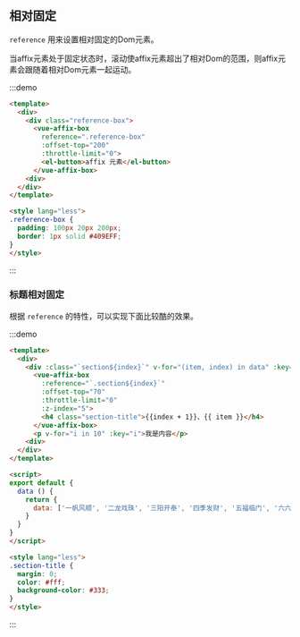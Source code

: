 ## 相对固定

`reference` 用来设置相对固定的Dom元素。

当affix元素处于固定状态时，滚动使affix元素超出了相对Dom的范围，则affix元素会跟随着相对Dom元素一起运动。

:::demo 
```html
<template>
  <div>
    <div class="reference-box">
      <vue-affix-box 
        reference=".reference-box" 
        :offset-top="200"
        :throttle-limit="0">
        <el-button>affix 元素</el-button>
      </vue-affix-box>
    <div>
  </div>
</template>

<style lang="less">
.reference-box {
  padding: 100px 20px 200px;
  border: 1px solid #409EFF;
}
</style>
```
:::

### 标题相对固定

根据 `reference` 的特性，可以实现下面比较酷的效果。

:::demo 
```html
<template>
  <div>
    <div :class="`section${index}`" v-for="(item, index) in data" :key="index">
      <vue-affix-box 
        :reference="`.section${index}`" 
        :offset-top="70"
        :throttle-limit="0"
        :z-index="5">
        <h4 class="section-title">{{index + 1}}、{{ item }}</h4>
      </vue-affix-box>
      <p v-for="i in 10" :key="i">我是内容</p>
    <div>
  </div>
</template>

<script>
export default {
  data () {
    return {
      data: ['一帆风顺', '二龙戏珠', '三阳开泰', '四季发财', '五福临门', '六六大顺', '七星揽月', '八面威风', '九五之尊', '十全十美']
    }
  }
}
</script>

<style lang="less">
.section-title {
  margin: 0;
  color: #fff;
  background-color: #333;
}
</style>
```
:::

